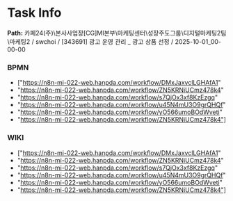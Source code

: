 # Task Info

**Path:** 카페24(주)\본사사업장\[CG]MI본부\마케팅센터\성장주도그룹\디지털마케팅2팀\마케팅2 / swchoi / [343691] 광고 운영 관리 _ 광고 상품 선정 / 2025-10-01_00-00-00

### BPMN
- ["https://n8n-mi-022-web.hanpda.com/workflow/DMxJaxvclLGHAfA1"
- "https://n8n-mi-022-web.hanpda.com/workflow/ZN5KRNiUCmz478k4"
- "https://n8n-mi-022-web.hanpda.com/workflow/s7QjOx3xf8KzEzgq"
- "https://n8n-mi-022-web.hanpda.com/workflow/u45N4mU3O9grQHQf"
- "https://n8n-mi-022-web.hanpda.com/workflow/yO566umoBOdWveti"
- "https://n8n-mi-022-web.hanpda.com/workflow/ZN5KRNiUCmz478k4"]

### WIKI
- ["https://n8n-mi-022-web.hanpda.com/workflow/DMxJaxvclLGHAfA1"
- "https://n8n-mi-022-web.hanpda.com/workflow/ZN5KRNiUCmz478k4"
- "https://n8n-mi-022-web.hanpda.com/workflow/s7QjOx3xf8KzEzgq"
- "https://n8n-mi-022-web.hanpda.com/workflow/u45N4mU3O9grQHQf"
- "https://n8n-mi-022-web.hanpda.com/workflow/yO566umoBOdWveti"
- "https://n8n-mi-022-web.hanpda.com/workflow/ZN5KRNiUCmz478k4"]

